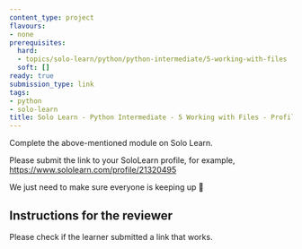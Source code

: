 ```yaml
---
content_type: project
flavours:
- none
prerequisites:
  hard:
  - topics/solo-learn/python/python-intermediate/5-working-with-files
  soft: []
ready: true
submission_type: link
tags:
- python
- solo-learn
title: Solo Learn - Python Intermediate - 5 Working with Files - Profile check
---
```


Complete the above-mentioned module on Solo Learn.

Please submit the link to your SoloLearn profile, for example, https://www.sololearn.com/profile/21320495

We just need to make sure everyone is keeping up 💚

## Instructions for the reviewer

Please check if the learner submitted a link that works.